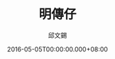 ---
issue: 171
title: 明傳仔
author: 邱文錫
date: 2016-05-05T00:00:00.000+08:00
topic: 懷想
difficulty: 1
wikidata: Q98095539
wikidata_link: https://www.wikidata.org/wiki/Q98095539
author_wikidata_link: https://www.wikidata.org/wiki/undefined
author_wikidata: Q98096294
---